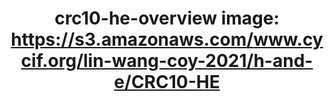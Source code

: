 ---
title: "crc10-he-overview
image: https://s3.amazonaws.com/www.cycif.org/lin-wang-coy-2021/h-and-e/CRC10-HE"
layout: osd-exhibit
paper: config-HTA-CRCATLAS-1
figure: crc10-he-overview
---